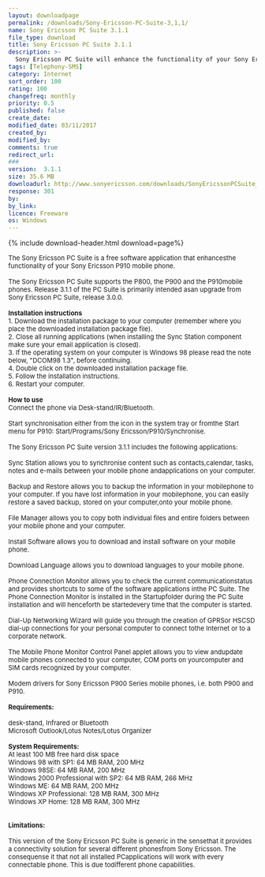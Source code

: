 ```yaml
---
layout: downloadpage
permalink: /downloads/Sony-Ericsson-PC-Suite-3,1,1/
name: Sony Ericsson PC Suite 3.1.1
file_type: download
title: Sony Ericsson PC Suite 3.1.1
description: >-
  Sony Ericsson PC Suite will enhance the functionality of your Sony Ericsson P8xx - P9xx mobile phone
tags: [Telephony-SMS]
category: Internet
sort_order: 100
rating: 100
changefreq: monthly
priority: 0.5
published: false
create_date:
modified_date: 03/11/2017
created_by:
modified_by:
comments: true
redirect_url:
###
version:  3.1.1
size: 35.6 MB
downloadurl: http://www.sonyericsson.com/downloads/SonyEricssonPCSuite_3.1.1_EN.exe
response: 301
by:
by_link:
licence: Freeware
os: Windows
---
```


{% include download-header.html download=page%}

<p style="fix-download-text !important">
<p><font size="2"><p>The Sony Ericsson PC Suite is a free software application that enhancesthe functionality of your Sony Ericsson P910 mobile phone. <br />
<br />
The Sony Ericsson PC Suite supports the P800, the P900 and the P910mobile phones. Release 3.1.1 of the PC Suite is primarily intended asan upgrade from Sony Ericsson PC Suite, release 3.0.0. <br />
<br />
<strong>Installation instructions</strong><br />
1. Download the installation package to your computer (remember where you place the downloaded installation package file).<br />
2. Close all running applications (when installing the Sync Station component make sure your email</a> application is closed).<br />
3. If the operating system on your computer is Windows 98 please read the note below, "DCOM98 1.3", before continuing.<br />
4. Double click on the downloaded installation package file.<br />
5. Follow the installation instructions.<br />
6. Restart your computer. <br />
<br />
<strong>How </strong><strong>to use</strong><br />
Connect the phone via Desk-stand/IR/Bluetooth.<br />
<br />
Start synchronisation either from the icon in the system tray or fromthe Start menu for P910: Start/Programs/Sony Ericsson/P910/Synchronise.<br />
<br />
The Sony Ericsson PC Suite version 3.1.1 includes the following applications:<br />
<br />
Sync Station allows you to synchronise content such as contacts,calendar, tasks, notes and e-mails between your mobile phone andapplications on your computer.<br />
<br />
Backup and Restore allows you to backup the information in your mobilephone to your computer. If you have lost information in your mobilephone, you can easily restore a saved backup, stored on your computer,onto your mobile phone.<br />
<br />
File Manager allows you to copy both individual files and entire folders between your mobile phone and your computer.<br />
<br />
Install Software allows you to download and install software on your mobile phone.<br />
<br />
Download Language allows you to download languages to your mobile phone.<br />
<br />
Phone Connection Monitor allows you to check the current communicationstatus and provides shortcuts to some of the software applications inthe PC Suite. The Phone Connection Monitor is installed in the Startupfolder during the PC Suite installation and will henceforth be startedevery time that the computer is started.<br />
<br />
Dial-Up Networking Wizard will guide you through the creation of GPRSor HSCSD dial-up connections for your personal computer to connect tothe Internet or to a corporate network.<br />
<br />
The Mobile Phone Monitor Control Panel applet allows you to view andupdate mobile phones connected to your computer, COM ports on yourcomputer and SIM cards recognized by your computer.<br />
<br />
Modem drivers for Sony Ericsson P900 Series mobile phones, i.e. both P900 and P910. <br />
<br />
<span><strong>Requirements:</strong></span><br />
<br />
desk-stand, Infrared or Bluetooth<br />
Microsoft Outlook/Lotus Notes/Lotus Organizer<br />
<br />
<strong>System Requirements:</strong><br />
At least 100 MB free hard disk space<br />
Windows 98 with SP1: 64 MB RAM, 200 MHz<br />
Windows 98SE: 64 MB RAM, 200 MHz<br />
Windows 2000 Professional with SP2: 64 MB RAM, 266 MHz<br />
Windows ME: 64 MB RAM, 200 MHz<br />
Windows XP Professional: 128 MB RAM, 300 MHz<br />
Windows XP Home: 128 MB RAM, 300 MHz <br />
<br />
<br />
<span><strong>Limitations:</strong></span><br />
<br />
This version of the Sony Ericsson PC Suite is generic in the sensethat it provides a connectivity solution for several different phonesfrom Sony Ericsson. The consequense it that not all installed PCapplications will work with every connectable phone. This is due todifferent phone capabilities.</p></p></p>
